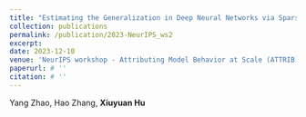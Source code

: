 ```yaml
---
title: "Estimating the Generalization in Deep Neural Networks via Sparsity"
collection: publications
permalink: /publication/2023-NeurIPS_ws2
excerpt: 
date: 2023-12-10
venue: 'NeurIPS workshop - Attributing Model Behavior at Scale (ATTRIB)'
paperurl: # ''
citation: # ''
---
```


Yang Zhao, Hao Zhang, **Xiuyuan Hu**
